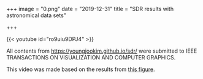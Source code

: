 +++
image = "0.png"
date = "2019-12-31"
title = "SDR results with astronomical data sets"

+++

{{< youtube id="ro9uiu9DPJ4" >}}

All contents from https://youngjookim.github.io/sdr/ were submitted to IEEE TRANSACTIONS ON VISUALIZATION AND COMPUTER GRAPHICS.

This video was made based on the results from [this figure](https://youngjookim.github.io/sdr/experiments/10/).